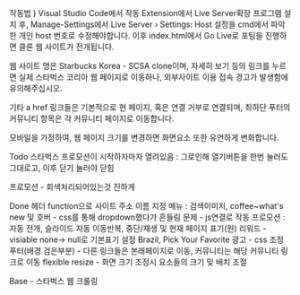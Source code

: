 작동법 ) 
Visual Studio Code에서 작동
Extension에서 Live Server확장 프로그램 설치 후, Manage-Settings에서
Live Server › Settings: Host 설정을 cmd에서 파악한 개인 host 번호로 수정해야합니다.
이후 index.html에서 Go Live로 포팅을 진행하면 클론 웹 사이트가 전개됩니다.

웹 사이트 명은 Starbucks Korea - SCSA clone이며,
자세히 보기 등의 링크를 누르면 실제 스타벅스 코리아 웹 페이지로 이동하나, 외부사이트 이용 접속 경고가 발생함에 유의해주십시오.

기타 a href 링크들은 기본적으로 현 페이지, 혹은 연결 거부로 연결되며, 최하단 푸터의 커뮤니티 항목은 각 커뮤니티 페이지로 이동합니다.

모바일을 가정하여, 웹 페이지 크기를 변경하면 화면요소 또한 유연하게 변화합니다.


Todo
스타벅스 프로모션이
시작하자마자 열려있음 : 그로인해 열기버튼을 한번 눌러도 그대로고, 이후 닫기 눌러야 닫힘

프로모션 - 회색처리되어있는것 진하게


Done
헤더
function으로 사이트 주소 이름 지정
메뉴 : 검색이미지, coffee~what's new 및 호버 - css를 통해 dropdown했다가 흔들림 문제 - js연결로 작동
프로모션 : 자동 전개, 슬라이드 자동 이동반복, 중단/재생 및 현재 페이지 표기(원)
리워드 - visiable none-> null로 기본표기 설정
Brazil, Pick Your Favorite 광고 - css 조정
푸터(배경 검은부분) - 다른 링크들은 본래페이지로 이동, 커뮤니티는 해당 커뮤니티 링크로 이동
flexible resize - 화면 크기 조정시 요소들의 크기 및 배치 조절

Base - 스타벅스 웹 크롤링
